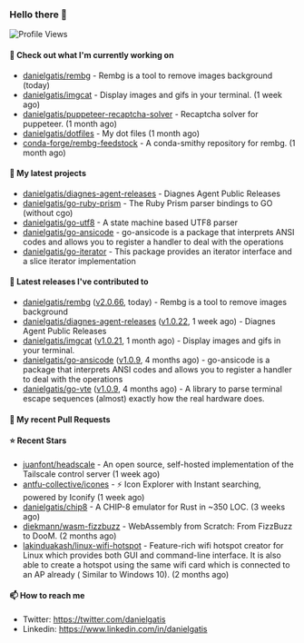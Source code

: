### Hello there 👋

![Profile Views](https://komarev.com/ghpvc/?username=danielgatis&label=PROFILE+VIEWS)

#### 👷 Check out what I'm currently working on

- [danielgatis/rembg](https://github.com/danielgatis/rembg) - Rembg is a tool to remove images background (today)
- [danielgatis/imgcat](https://github.com/danielgatis/imgcat) - Display images and gifs in your terminal. (1 week ago)
- [danielgatis/puppeteer-recaptcha-solver](https://github.com/danielgatis/puppeteer-recaptcha-solver) - Recaptcha solver for puppeteer. (1 month ago)
- [danielgatis/dotfiles](https://github.com/danielgatis/dotfiles) - My dot files (1 month ago)
- [conda-forge/rembg-feedstock](https://github.com/conda-forge/rembg-feedstock) - A conda-smithy repository for rembg. (1 month ago)

#### 🌱 My latest projects

- [danielgatis/diagnes-agent-releases](https://github.com/danielgatis/diagnes-agent-releases) - Diagnes Agent Public Releases
- [danielgatis/go-ruby-prism](https://github.com/danielgatis/go-ruby-prism) - The Ruby Prism parser bindings to GO (without cgo)
- [danielgatis/go-utf8](https://github.com/danielgatis/go-utf8) - A state machine based UTF8 parser
- [danielgatis/go-ansicode](https://github.com/danielgatis/go-ansicode) - go-ansicode is a package that interprets ANSI codes and allows you to register a handler to deal with the operations
- [danielgatis/go-iterator](https://github.com/danielgatis/go-iterator) - This package provides an iterator interface and a slice iterator implementation

#### 🔭 Latest releases I've contributed to

- [danielgatis/rembg](https://github.com/danielgatis/rembg) ([v2.0.66](https://github.com/danielgatis/rembg/releases/tag/v2.0.66), today) - Rembg is a tool to remove images background
- [danielgatis/diagnes-agent-releases](https://github.com/danielgatis/diagnes-agent-releases) ([v1.0.22](https://github.com/danielgatis/diagnes-agent-releases/releases/tag/v1.0.22), 1 week ago) - Diagnes Agent Public Releases
- [danielgatis/imgcat](https://github.com/danielgatis/imgcat) ([v1.0.21](https://github.com/danielgatis/imgcat/releases/tag/v1.0.21), 1 month ago) - Display images and gifs in your terminal.
- [danielgatis/go-ansicode](https://github.com/danielgatis/go-ansicode) ([v1.0.9](https://github.com/danielgatis/go-ansicode/releases/tag/v1.0.9), 4 months ago) - go-ansicode is a package that interprets ANSI codes and allows you to register a handler to deal with the operations
- [danielgatis/go-vte](https://github.com/danielgatis/go-vte) ([v1.0.9](https://github.com/danielgatis/go-vte/releases/tag/v1.0.9), 4 months ago) - A library to parse terminal escape sequences (almost) exactly how the real hardware does.

#### 🔨 My recent Pull Requests


#### ⭐ Recent Stars

- [juanfont/headscale](https://github.com/juanfont/headscale) - An open source, self-hosted implementation of the Tailscale control server (1 week ago)
- [antfu-collective/icones](https://github.com/antfu-collective/icones) - ⚡️ Icon Explorer with Instant searching, powered by Iconify (1 week ago)
- [danielgatis/chip8](https://github.com/danielgatis/chip8) - A CHIP-8 emulator for Rust in ~350 LOC. (3 weeks ago)
- [diekmann/wasm-fizzbuzz](https://github.com/diekmann/wasm-fizzbuzz) - WebAssembly from Scratch: From FizzBuzz to DooM. (2 months ago)
- [lakinduakash/linux-wifi-hotspot](https://github.com/lakinduakash/linux-wifi-hotspot) - Feature-rich wifi hotspot creator for Linux which provides both GUI and command-line interface. It is also able to create a hotspot using the same wifi card which is connected to an AP already ( Similar to Windows 10).  (2 months ago)

#### 📫 How to reach me

- Twitter: https://twitter.com/danielgatis
- Linkedin: https://www.linkedin.com/in/danielgatis
